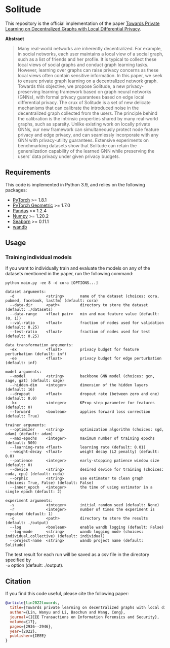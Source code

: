 # Solitude

This repository is the official implementation of the paper [Towards Private Learning on Decentralized Graphs with Local Differential Privacy](https://wanyu-lin.github.io/assets/pdf/wanyu-tifs2022.pdf). 

**Abstract**

> 	Many real-world networks are inherently decentralized. For example, in social networks, each user maintains a local view of a social graph, such as a list of friends and her profile. It is typical to collect these local views of social graphs and conduct graph learning tasks. However, learning over graphs can raise privacy concerns as these local views often contain sensitive information. In this paper, we seek to ensure private graph learning on a decentralized network graph. Towards this objective, we propose Solitude, a new privacy-preserving learning framework based on graph neural networks (GNNs), with formal privacy guarantees based on edge local differential privacy. The crux of Solitude is a set of new delicate mechanisms that can calibrate the introduced noise in the decentralized graph collected from the users. The principle behind the calibration is the intrinsic properties shared by many real-world graphs, such as sparsity. Unlike existing work on locally private GNNs, our new framework can simultaneously protect node feature privacy and edge privacy, and can seamlessly incorporate with any GNN with privacy-utility guarantees. Extensive experiments on benchmarking datasets show that Solitude can retain the generalization capability of the learned GNN while preserving the users’ data privacy under given privacy budgets.

## Requirements

This code is implemented in Python 3.9, and relies on the following packages:  
- [PyTorch](https://pytorch.org/get-started/locally/) >= 1.8.1
- [PyTorch Geometric](https://pytorch-geometric.readthedocs.io/en/latest/notes/installation.html) >= 1.7.0
- [Pandas](https://pandas.pydata.org/pandas-docs/stable/getting_started/install.html) >= 1.2.4
- [Numpy](https://numpy.org/install/) >= 1.20.2
- [Seaborn](https://seaborn.pydata.org/) >= 0.11.1  
- [wandb](https://wandb.ai/site)

## Usage

### Training individual models
If you want to individually train and evaluate the models on any of the datasets mentioned in the paper, run the following command:  
```
python main.py -ee 8 -d cora [OPTIONS...]

dataset arguments:
  -d              <string>       name of the dataset (choices: cora, pubmed, facebook, lastfm) (default: cora)
  --data-dir      <path>         directory to store the dataset (default: ./datasets)
  --data-range    <float pair>   min and max feature value (default: (0, 1))
  --val-ratio     <float>        fraction of nodes used for validation (default: 0.25)
  --test-ratio    <float>        fraction of nodes used for test (default: 0.25)

data transformation arguments:
  -ex             <float>        privacy budget for feature perturbation (default: inf)
  -ee             <float>        privacy budget for edge perturbation (default: inf)

model arguments:
  --model         <string>       backbone GNN model (choices: gcn, sage, gat) (default: sage)
  --hidden-dim    <integer>      dimension of the hidden layers (default: 16)
  --dropout       <float>        dropout rate (between zero and one) (default: 0.0)
  -kx             <integer>      KProp step parameter for features (default: 0)
  --forward       <boolean>      applies forward loss correction (default: True)

trainer arguments:
  --optimizer     <string>       optimization algorithm (choices: sgd, adam) (default: adam)
  --max-epochs    <integer>      maximum number of training epochs (default: 500)
  --learning-rate <float>        learning rate (default: 0.01)
  --weight-decay  <float>        weight decay (L2 penalty) (default: 0.0)
  --patience      <integer>      early-stopping patience window size (default: 0)
  --device        <string>       desired device for training (choices: cuda, cpu) (default: cuda)
  --orphic        <string>       use estimator to clean graph (choices: True, False) (default: False)
  --inner_epoch   <integer>      the time of using estimator in a single epoch (default: 2)

experiment arguments:
  -s              <integer>      initial random seed (default: None)
  -r              <integer>      number of times the experiment is repeated (default: 1)
  -o              <path>         directory to store the results (default: ./output)
  --log           <boolean>      enable wandb logging (default: False)
  --log-mode      <string>       wandb logging mode (choices: individual,collective) (default: individual)
  --project-name  <string>       wandb project name (default: Solitude)
```

The test result for each run will be saved as a csv file in the directory specified by  
``-o`` option (default: ./output).

## Citation

If you find this code useful, please cite the following paper: 
```bibtex 
@article{lin2022towards,
  title={Towards private learning on decentralized graphs with local differential privacy},
  author={Lin, Wanyu and Li, Baochun and Wang, Cong},
  journal={IEEE Transactions on Information Forensics and Security},
  volume={17},
  pages={2936--2946},
  year={2022},
  publisher={IEEE}
}
```
